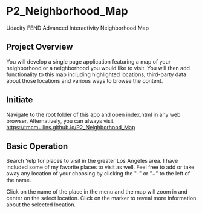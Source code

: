 # P2_Neighborhood_Map

Udacity FEND Advanced Interactivity Neighborhood Map

## Project Overview

You will develop a single page application featuring a map of your neighborhood or a neighborhood you would like to visit. You will then add functionality to this map including highlighted locations, third-party data about those locations and various ways to browse the content.

## Initiate

Navigate to the root folder of this app and open index.html in any web browser. Alternatively, you can always visit <https://tmcmullins.github.io/P2_Neighborhood_Map>

## Basic Operation

Search Yelp for places to visit in the greater Los Angeles area. I have included some of my favorite places to visit as well. Feel free to add or take away any location of your choosing by clicking the "-" or "+" to the left of the name.

Click on the name of the place in the menu and the map will zoom in and center on the select location. Click on the marker to reveal more information about the selected location.
